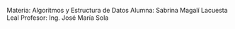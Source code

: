 Materia: Algoritmos y Estructura de Datos
Alumna: Sabrina Magalí Lacuesta Leal
Profesor: Ing. José María Sola

